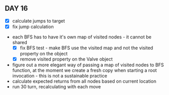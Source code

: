 ## DAY 16
- [x] calculate jumps to target
- [x] fix jump calculation
- each BFS has to have it's own map of visited nodes - it cannot be shared
  - [x] fix BFS test - make BFS use the visited map and not the visited property on the object
  - [x] remove visited property on the Valve object 
- figure out a more elegant way of passing a map of visited nodes to BFS function, at the moment we create a fresh copy when starting a root invocation - this is not  a sustainable practice
- calculate expected returns from all nodes based on current location
- run 30 turn, recalculating with each move
